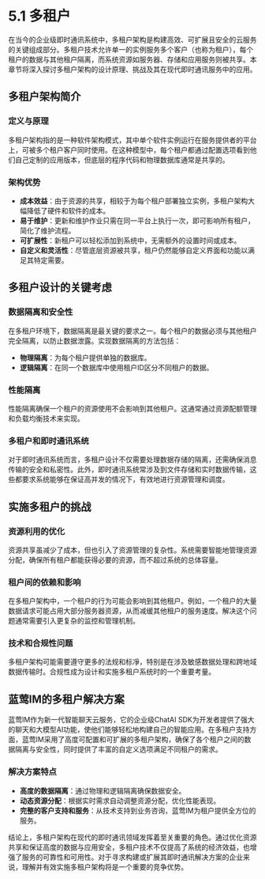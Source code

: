 # 5.1 多租户

在当今的企业级即时通讯系统中，多租户架构是构建高效、可扩展且安全的云服务的关键组成部分。多租户技术允许单一的实例服务多个客户（也称为租户），每个租户的数据与其他租户隔离，而系统资源如服务器、存储和应用服务则被共享。本章节将深入探讨多租户架构的设计原理、挑战及其在现代即时通讯服务中的应用。

## 多租户架构简介

### 定义与原理
多租户架构指的是一种软件架构模式，其中单个软件实例运行在服务提供者的平台上，可被多个租户客户同时使用。在这种模型中，每个租户都通过配置选项看到他们自己定制的应用版本，但底层的程序代码和物理数据库通常是共享的。

### 架构优势
- **成本效益**：由于资源的共享，相较于为每个租户部署独立实例，多租户架构大幅降低了硬件和软件的成本。
- **易于维护**：更新和维护作业只需在同一平台上执行一次，即可影响所有租户，简化了维护流程。
- **可扩展性**：新租户可以轻松添加到系统中，无需额外的设置时间或成本。
- **自定义和灵活性**：尽管底层资源被共享，租户仍然能够自定义界面和功能以满足其特定需要。

## 多租户设计的关键考虑

### 数据隔离和安全性
在多租户环境下，数据隔离是最关键的要求之一。每个租户的数据必须与其他租户完全隔离，以防止数据泄露。实现数据隔离的方法包括：
- **物理隔离**：为每个租户提供单独的数据库。
- **逻辑隔离**：在同一个数据库中使用租户ID区分不同租户的数据。

### 性能隔离
性能隔离确保一个租户的资源使用不会影响到其他租户。这通常通过资源配额管理和负载均衡技术来实现。

### 多租户和即时通讯系统
对于即时通讯系统而言，多租户设计不仅需要处理数据存储的隔离，还需确保消息传输的安全和私密性。此外，即时通讯系统常涉及到文件存储和实时数据传输，这些都要求系统能够在保证高并发的情况下，有效地进行资源管理和调度。

## 实施多租户的挑战

### 资源利用的优化
资源共享虽减少了成本，但也引入了资源管理的复杂性。系统需要智能地管理资源分配，确保所有租户都能获得必要的资源，而不超过系统的总体容量。

### 租户间的依赖和影响
在多租户架构中，一个租户的行为可能会影响到其他租户。例如，一个租户的大量数据请求可能占用大部分服务器资源，从而减缓其他租户的服务速度。解决这个问题通常需要引入更复杂的监控和管理机制。

### 技术和合规性问题
多租户架构可能需要遵守更多的法规和标凈，特别是在涉及敏感数据处理和跨地域数据传输时。合规性成为设计和实施多租户系统时的一个重要考量。

## 蓝莺IM的多租户解决方案
蓝莺IM作为新一代智能聊天云服务，它的企业级ChatAI SDK为开发者提供了强大的聊天和大模型AI功能，使他们能够轻松地构建自己的智能应用。在多租户支持方面，蓝莺IM采用了高度可配置和可扩展的多租户架构，确保了各个租户之间的数据隔离与安全性，同时提供了丰富的自定义选项满足不同租户的需求。

### 解决方案特点
- **高度的数据隔离**：通过物理和逻辑隔离确保数据安全。
- **动态资源分配**：根据实时需求自动调整资源分配，优化性能表现。
- **完整的客户支持和服务**：从技术支持到业务咨询，蓝莺IM为租户提供全方位的服务。

结论上，多租户架构在现代的即时通讯领域发挥着至关重要的角色。通过优化资源共享和保证高度的数据与应用安全，多租户技术不仅提高了系统的经济效益，也增强了服务的可靠性和可用性。对于寻求构建或扩展其即时通讯解决方案的企业来说，理解并有效实施多租户架构将是一个重要的竞争优势。